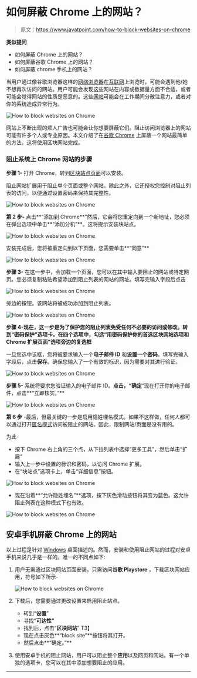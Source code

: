 # 如何屏蔽 Chrome 上的网站？

> 原文：<https://www.javatpoint.com/how-to-block-websites-on-chrome>

**类似提问**

*   如何屏蔽 Chrome 上的网站？
*   如何屏蔽谷歌 Chrome 上的网站？
*   如何屏蔽 chrome 手机上的网站？

当用户通过像谷歌浏览器这样的[网络浏览器](https://www.javatpoint.com/browsers)在[互联网](https://www.javatpoint.com/internet)上浏览时，可能会遇到他/她不想再次访问的网站。用户可能会发现这些网站在内容或数据量方面不合适，或者可能会觉得网站的性质是恶意的。这些[网站](https://www.javatpoint.com/website)可能会在工作期间分散注意力，或者对你的系统造成异常行为。

![How to block websites on Chrome](img/bdd3c7a94b2d56dc9b49082d63dbc924.png)

网站上不断出现的烦人广告也可能会让你想要屏蔽它们。阻止访问浏览器上的网站可能有许多个人或专业原因。本文介绍了在[谷歌 Chrome](https://www.javatpoint.com/google-chrome) 上屏蔽一个网站最简单的方法。这将使用区块网站完成。

### 阻止系统上 Chrome 网站的步骤

**步骤 1-** 打开 Chrome，转到[区块站点页面](https://chrome.google.com/webstore/detail/block-site/eiimnmioipafcokbfikbljfdeojpcgbh)可以安装。

阻止网站扩展用于阻止单个页面或整个网站。除此之外，它还授权您控制对阻止列表的访问，以便通过设置密码来保持其完整性。

![How to block websites on Chrome](img/f41496ae395fbdf70506ae08d07b4920.png)

**第 2 步-** 点击**“添加到 Chrome**”然后，它会将您重定向到一个新地址，您必须在弹出选项中单击**“添加分机”**。这将提示安装块站点。

![How to block websites on Chrome](img/3f606efa0de9b08335a1ac9600d015a6.png)

安装完成后，您将被重定向到以下页面，您需要单击**“同意”**

![How to block websites on Chrome](img/2b927d9ef2da7b103b464b24cb34d732.png)

**步骤 3-** 在这一步中，会加载一个页面，您可以在其中输入要阻止的网站或特定网页。您必须复制粘贴希望添加到阻止列表的网站的网址。填写完输入字段后点击

![How to block websites on Chrome](img/5b3ea32c90bbd0357f4e5d577c561e9f.png)

旁边的按钮。该网站将被成功添加到阻止列表。

![How to block websites on Chrome](img/96a017483c915624f4cc329c18a5b57c.png)

**步骤 4-现在，**这一步是为了保护您的阻止列表免受任何不必要的访问或修改。转到**“密码保护”**选项卡。在四个选项中，勾选**“用密码保护你的首选区块网站选项和 Chrome 扩展页面”选项旁边的复选框**

一旦您选中该框，您将被要求输入一个**电子邮件 ID** 和**设置一个密码**。填写完输入字段后，点击**保存**。确保您输入了一个有效的标识，因为需要对其进行验证。

![How to block websites on Chrome](img/6976a9807568645fa8c8a37c99d0e91e.png)

**步骤 5-** 系统将要求您验证输入的电子邮件 ID。**点击，“确定**”现在打开你的电子邮件，点击**“立即核实。”**

![How to block websites on Chrome](img/99ec280664c5b96ea6d53b5a7e022bd7.png)

**第 6 步** -最后，但最关键的一步是启用隐姓埋名模式。如果不这样做，任何人都可以通过打开[匿名模式](https://www.javatpoint.com/incognito-mode)访问被阻止的网站。因此，限制网站/页面是没有用的。

为此-

*   按下 Chrome 右上角的三个点，从下拉列表中选择“更多工具”，然后单击“扩展”
*   输入上一步中设置的标识和密码，以访问 Chrome 扩展。
*   在“块站点”选项卡上，单击“详细信息”按钮。

![How to block websites on Chrome](img/e6062bce36e49cd96239bc781098138f.png)

*   现在沿着**“允许隐姓埋名”**选项，按下灰色滑动按钮将其变为蓝色。这允许阻止列表在这种模式下也有效。

![How to block websites on Chrome](img/f055b48f7e63eeb3b1f4372a74ac8c39.png)

## 安卓手机屏蔽 Chrome 上的网站

以上过程是针对 [Windows](https://www.javatpoint.com/windows) 桌面描述的。然而，安装和使用阻止网站的过程对安卓手机来说几乎是一样的。唯一的不同点如下:

1.  用户无需通过区块网站页面安装，只需访问**谷歌 Playstore** ，下载区块网站应用，符号如下所示-

    ![How to block websites on Chrome](img/bb7d56865d822973ca56e826f413864a.png)
2.  下载后，您需要通过更改设置来启用阻止站点。
    *   转到“**设置**”
    *   寻找“**可达性”**
    *   找到后，点击“**区块网站**”
        T3】
    *   现在点击灰色**“block site”**按钮将其打开。
    *   然后点击**“确定。”**
3.  使用安卓手机的阻止网站，用户可以阻止整个**应用**以及网页和网站。有一个单独的选项卡，您可以在其中添加想要阻止的应用。

* * *